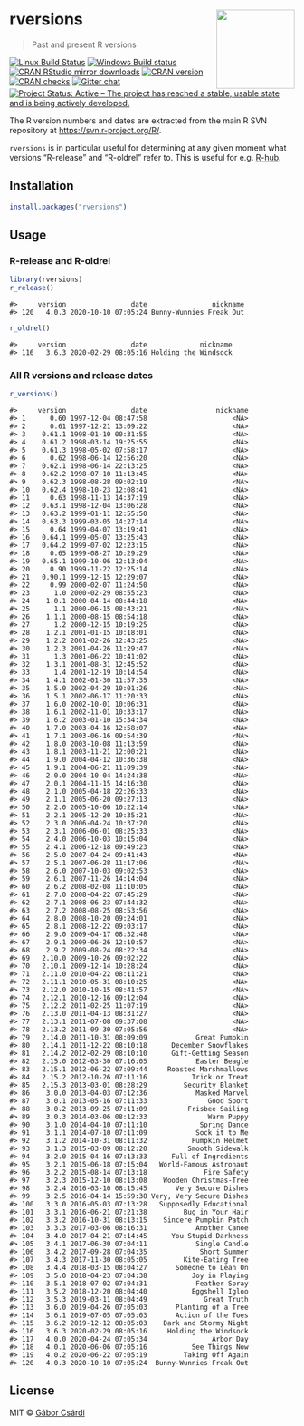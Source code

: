 
<!-- README.md is generated from README.Rmd. Please edit that file -->

# rversions <a href='https://r-hub.github.io/rversions/'><img src='man/figures/logo.png' align="right" height="138.5" /></a>

> Past and present R versions

<!-- badges: start -->

[![Linux Build
Status](https://travis-ci.org/r-hub/rversions.svg?branch=master)](https://travis-ci.org/r-hub/rversions)
[![Windows Build
status](https://ci.appveyor.com/api/projects/status/github/r-hub/rversions?svg=true)](https://ci.appveyor.com/project/gaborcsardi/rversions)
[![CRAN RStudio mirror
downloads](https://cranlogs.r-pkg.org/badges/rversions)](https://r-pkg.org/pkg/rversions)
[![CRAN
version](https://www.r-pkg.org/badges/version/rversions)](https://r-pkg.org/pkg/rversions)
[![CRAN
checks](https://cranchecks.info/badges/summary/rversions)](https://cran.r-project.org/web/checks/check_results_rversions.html)
[![Gitter
chat](https://badges.gitter.im/gitterHQ/gitter.png)](https://gitter.im/r-hub/community)
[![Project Status: Active – The project has reached a stable, usable
state and is being actively
developed.](https://www.repostatus.org/badges/latest/active.svg)](https://www.repostatus.org/#active)
<!-- badges: end -->

The R version numbers and dates are extracted from the main R SVN
repository at <https://svn.r-project.org/R/>.

`rversions` is in particular useful for determining at any given moment
what versions “R-release” and “R-oldrel” refer to. This is useful for
e.g. [R-hub](https://docs.r-hub.io/).

## Installation

``` r
install.packages("rversions")
```

## Usage

### R-release and R-oldrel

``` r
library(rversions)
r_release()
```

    #>     version                date                nickname
    #> 120   4.0.3 2020-10-10 07:05:24 Bunny-Wunnies Freak Out

``` r
r_oldrel()
```

    #>     version                date             nickname
    #> 116   3.6.3 2020-02-29 08:05:16 Holding the Windsock

### All R versions and release dates

``` r
r_versions()
```

    #>     version                date                 nickname
    #> 1      0.60 1997-12-04 08:47:58                     <NA>
    #> 2      0.61 1997-12-21 13:09:22                     <NA>
    #> 3    0.61.1 1998-01-10 00:31:55                     <NA>
    #> 4    0.61.2 1998-03-14 19:25:55                     <NA>
    #> 5    0.61.3 1998-05-02 07:58:17                     <NA>
    #> 6      0.62 1998-06-14 12:56:20                     <NA>
    #> 7    0.62.1 1998-06-14 22:13:25                     <NA>
    #> 8    0.62.2 1998-07-10 11:13:45                     <NA>
    #> 9    0.62.3 1998-08-28 09:02:19                     <NA>
    #> 10   0.62.4 1998-10-23 12:08:41                     <NA>
    #> 11     0.63 1998-11-13 14:37:19                     <NA>
    #> 12   0.63.1 1998-12-04 13:06:28                     <NA>
    #> 13   0.63.2 1999-01-11 12:55:50                     <NA>
    #> 14   0.63.3 1999-03-05 14:27:14                     <NA>
    #> 15     0.64 1999-04-07 13:19:41                     <NA>
    #> 16   0.64.1 1999-05-07 13:25:43                     <NA>
    #> 17   0.64.2 1999-07-02 12:23:15                     <NA>
    #> 18     0.65 1999-08-27 10:29:29                     <NA>
    #> 19   0.65.1 1999-10-06 12:13:04                     <NA>
    #> 20     0.90 1999-11-22 12:25:14                     <NA>
    #> 21   0.90.1 1999-12-15 12:29:07                     <NA>
    #> 22     0.99 2000-02-07 11:24:50                     <NA>
    #> 23      1.0 2000-02-29 08:55:23                     <NA>
    #> 24    1.0.1 2000-04-14 08:44:18                     <NA>
    #> 25      1.1 2000-06-15 08:43:21                     <NA>
    #> 26    1.1.1 2000-08-15 08:54:18                     <NA>
    #> 27      1.2 2000-12-15 10:19:25                     <NA>
    #> 28    1.2.1 2001-01-15 10:18:01                     <NA>
    #> 29    1.2.2 2001-02-26 12:43:25                     <NA>
    #> 30    1.2.3 2001-04-26 11:29:47                     <NA>
    #> 31      1.3 2001-06-22 10:41:02                     <NA>
    #> 32    1.3.1 2001-08-31 12:45:52                     <NA>
    #> 33      1.4 2001-12-19 10:14:54                     <NA>
    #> 34    1.4.1 2002-01-30 11:57:35                     <NA>
    #> 35    1.5.0 2002-04-29 10:01:26                     <NA>
    #> 36    1.5.1 2002-06-17 11:20:33                     <NA>
    #> 37    1.6.0 2002-10-01 10:06:31                     <NA>
    #> 38    1.6.1 2002-11-01 10:33:17                     <NA>
    #> 39    1.6.2 2003-01-10 15:34:34                     <NA>
    #> 40    1.7.0 2003-04-16 12:58:07                     <NA>
    #> 41    1.7.1 2003-06-16 09:54:39                     <NA>
    #> 42    1.8.0 2003-10-08 11:13:59                     <NA>
    #> 43    1.8.1 2003-11-21 12:00:21                     <NA>
    #> 44    1.9.0 2004-04-12 10:36:38                     <NA>
    #> 45    1.9.1 2004-06-21 11:09:39                     <NA>
    #> 46    2.0.0 2004-10-04 14:24:38                     <NA>
    #> 47    2.0.1 2004-11-15 14:16:30                     <NA>
    #> 48    2.1.0 2005-04-18 22:26:33                     <NA>
    #> 49    2.1.1 2005-06-20 09:27:13                     <NA>
    #> 50    2.2.0 2005-10-06 10:22:14                     <NA>
    #> 51    2.2.1 2005-12-20 10:35:21                     <NA>
    #> 52    2.3.0 2006-04-24 10:37:20                     <NA>
    #> 53    2.3.1 2006-06-01 08:25:33                     <NA>
    #> 54    2.4.0 2006-10-03 10:15:04                     <NA>
    #> 55    2.4.1 2006-12-18 09:49:23                     <NA>
    #> 56    2.5.0 2007-04-24 09:41:43                     <NA>
    #> 57    2.5.1 2007-06-28 11:17:06                     <NA>
    #> 58    2.6.0 2007-10-03 09:02:53                     <NA>
    #> 59    2.6.1 2007-11-26 14:14:04                     <NA>
    #> 60    2.6.2 2008-02-08 11:10:05                     <NA>
    #> 61    2.7.0 2008-04-22 07:45:29                     <NA>
    #> 62    2.7.1 2008-06-23 07:44:32                     <NA>
    #> 63    2.7.2 2008-08-25 08:53:56                     <NA>
    #> 64    2.8.0 2008-10-20 09:24:01                     <NA>
    #> 65    2.8.1 2008-12-22 09:03:17                     <NA>
    #> 66    2.9.0 2009-04-17 08:32:48                     <NA>
    #> 67    2.9.1 2009-06-26 12:10:57                     <NA>
    #> 68    2.9.2 2009-08-24 08:22:34                     <NA>
    #> 69   2.10.0 2009-10-26 09:02:22                     <NA>
    #> 70   2.10.1 2009-12-14 10:28:24                     <NA>
    #> 71   2.11.0 2010-04-22 08:11:21                     <NA>
    #> 72   2.11.1 2010-05-31 08:10:25                     <NA>
    #> 73   2.12.0 2010-10-15 08:41:57                     <NA>
    #> 74   2.12.1 2010-12-16 09:12:04                     <NA>
    #> 75   2.12.2 2011-02-25 11:07:19                     <NA>
    #> 76   2.13.0 2011-04-13 08:31:27                     <NA>
    #> 77   2.13.1 2011-07-08 09:37:08                     <NA>
    #> 78   2.13.2 2011-09-30 07:05:56                     <NA>
    #> 79   2.14.0 2011-10-31 08:09:09            Great Pumpkin
    #> 80   2.14.1 2011-12-22 08:10:18      December Snowflakes
    #> 81   2.14.2 2012-02-29 08:10:10      Gift-Getting Season
    #> 82   2.15.0 2012-03-30 07:16:05            Easter Beagle
    #> 83   2.15.1 2012-06-22 07:09:44     Roasted Marshmallows
    #> 84   2.15.2 2012-10-26 07:11:16           Trick or Treat
    #> 85   2.15.3 2013-03-01 08:28:29         Security Blanket
    #> 86    3.0.0 2013-04-03 07:12:36            Masked Marvel
    #> 87    3.0.1 2013-05-16 07:11:33               Good Sport
    #> 88    3.0.2 2013-09-25 07:11:09          Frisbee Sailing
    #> 89    3.0.3 2014-03-06 08:12:33               Warm Puppy
    #> 90    3.1.0 2014-04-10 07:11:10             Spring Dance
    #> 91    3.1.1 2014-07-10 07:11:09            Sock it to Me
    #> 92    3.1.2 2014-10-31 08:11:32           Pumpkin Helmet
    #> 93    3.1.3 2015-03-09 08:12:20          Smooth Sidewalk
    #> 94    3.2.0 2015-04-16 07:13:33      Full of Ingredients
    #> 95    3.2.1 2015-06-18 07:15:04   World-Famous Astronaut
    #> 96    3.2.2 2015-08-14 07:13:18              Fire Safety
    #> 97    3.2.3 2015-12-10 08:13:08    Wooden Christmas-Tree
    #> 98    3.2.4 2016-03-10 08:15:45       Very Secure Dishes
    #> 99    3.2.5 2016-04-14 15:59:38 Very, Very Secure Dishes
    #> 100   3.3.0 2016-05-03 07:13:28   Supposedly Educational
    #> 101   3.3.1 2016-06-21 07:21:38         Bug in Your Hair
    #> 102   3.3.2 2016-10-31 08:13:15    Sincere Pumpkin Patch
    #> 103   3.3.3 2017-03-06 08:16:31            Another Canoe
    #> 104   3.4.0 2017-04-21 07:14:45      You Stupid Darkness
    #> 105   3.4.1 2017-06-30 07:04:11            Single Candle
    #> 106   3.4.2 2017-09-28 07:04:35             Short Summer
    #> 107   3.4.3 2017-11-30 08:05:05         Kite-Eating Tree
    #> 108   3.4.4 2018-03-15 08:04:27       Someone to Lean On
    #> 109   3.5.0 2018-04-23 07:04:38           Joy in Playing
    #> 110   3.5.1 2018-07-02 07:04:31            Feather Spray
    #> 111   3.5.2 2018-12-20 08:04:40           Eggshell Igloo
    #> 112   3.5.3 2019-03-11 08:04:49              Great Truth
    #> 113   3.6.0 2019-04-26 07:05:03       Planting of a Tree
    #> 114   3.6.1 2019-07-05 07:05:03       Action of the Toes
    #> 115   3.6.2 2019-12-12 08:05:03    Dark and Stormy Night
    #> 116   3.6.3 2020-02-29 08:05:16     Holding the Windsock
    #> 117   4.0.0 2020-04-24 07:05:34                Arbor Day
    #> 118   4.0.1 2020-06-06 07:05:16           See Things Now
    #> 119   4.0.2 2020-06-22 07:05:19         Taking Off Again
    #> 120   4.0.3 2020-10-10 07:05:24  Bunny-Wunnies Freak Out

## License

MIT © [Gábor Csárdi](https://github.com/gaborcsardi)
